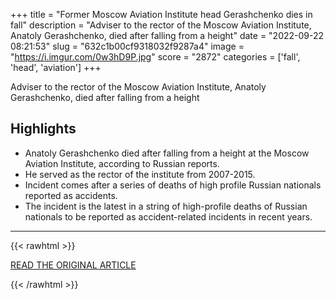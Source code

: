 +++
title = "Former Moscow Aviation Institute head Gerashchenko dies in fall"
description = "Adviser to the rector of the Moscow Aviation Institute, Anatoly Gerashchenko, died after falling from a height"
date = "2022-09-22 08:21:53"
slug = "632c1b00cf9318032f9287a4"
image = "https://i.imgur.com/0w3hD9P.jpg"
score = "2872"
categories = ['fall', 'head', 'aviation']
+++

Adviser to the rector of the Moscow Aviation Institute, Anatoly Gerashchenko, died after falling from a height

## Highlights

- Anatoly Gerashchenko died after falling from a height at the Moscow Aviation Institute, according to Russian reports.
- He served as the rector of the institute from 2007-2015.
- Incident comes after a series of deaths of high profile Russian nationals reported as accidents.
- The incident is the latest in a string of high-profile deaths of Russian nationals to be reported as accident-related incidents in recent years.

---

{{< rawhtml >}}
  <p class="article-category">
    <a target="_blank" href="https://www.jpost.com/breaking-news/article-717751">READ THE ORIGINAL ARTICLE</a>
  </p>
{{< /rawhtml >}}
